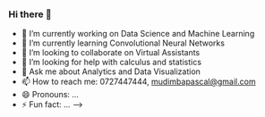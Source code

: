 ### Hi there 👋

- 🔭 I’m currently working on Data Science and Machine Learning
- 🌱 I’m currently learning Convolutional Neural Networks
- 👯 I’m looking to collaborate on Virtual Assistants
- 🤔 I’m looking for help with calculus and statistics
- 💬 Ask me about Analytics and Data Visualization
- 📫 How to reach me: 0727447444, mudimbapascal@gmail.com
- 😄 Pronouns: ...
- ⚡ Fun fact: ...
-->
